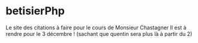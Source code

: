 # betisierPhp
Le site des citations à faire pour le cours de Monsieur Chastagner
Il est à rendre pour le 3 décembre ! (sachant que quentin sera plus là à partir du 2)
